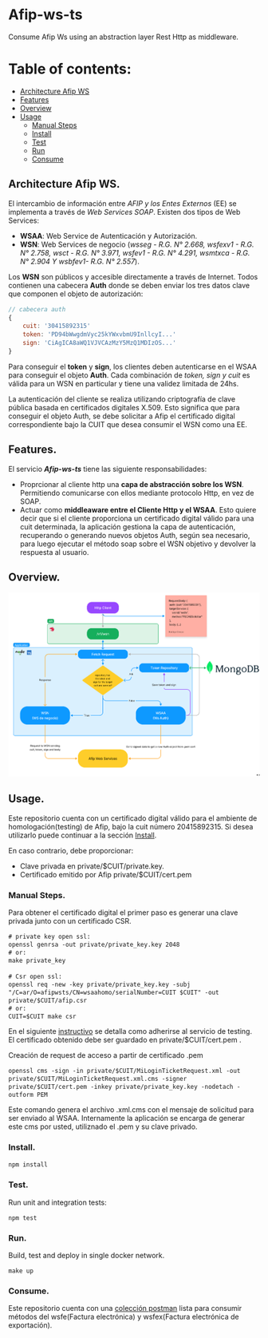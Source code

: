 # Afip-ws-ts
Consume Afip Ws using an abstraction layer Rest Http as middleware.

# Table of contents:
- [Architecture Afip WS](#arquitectura_ws_afip)
- [Features](#features)
- [Overview](#overview)
- [Usage](#usage)
  - [Manual Steps](#manual_steps)
  - [Install](#install)
  - [Test](#test)
  - [Run](#run)
  - [Consume](#consume)


## Architecture Afip WS. <a name="arquitectura_ws_afip"></a>

El intercambio de información entre _AFIP y los Entes Externos_ (EE) se implementa a través de _Web Services SOAP_.
Existen dos tipos de Web Services:
- **WSAA**: Web Service de Autenticación y Autorización.
- **WSN**: Web Services de negocio (_wsseg - R.G. N° 2.668, wsfexv1 - R.G. N° 2.758, wsct - R.G. N° 3.971,
wsfev1 - R.G. N° 4.291, wsmtxca - R.G. N° 2.904 Y wsbfev1- R.G. N° 2.557_).

Los **WSN** son públicos y accesible directamente a través de Internet.
Todos contienen una cabecera **Auth** donde se deben enviar los tres datos clave que componen el objeto de autorización:
```javascript
// cabecera auth
{
    cuit: '30415892315'
    token: 'PD94bWwgdmVyc25kYWxvbmU9InllcyI...'
    sign: 'CiAgICA8aWQ1VJVCAzMzY5MzQ1MDIzOS...'
}
```
Para conseguir el **token** y **sign**, los clientes deben autenticarse en el WSAA para conseguir el objeto **Auth**.
Cada combinación de _token, sign y cuit_ es válida para un WSN en particular y tiene una validez limitada de 24hs.

La autenticación del cliente se realiza utilizando criptografía de clave pública basada en certificados digitales X.509.
Esto significa que para conseguir el objeto Auth, se debe solicitar a Afip el certificado digital correspondiente bajo
la CUIT que desea consumir el WSN como una EE.

## Features. <a name="features"></a>

El servicio _**Afip-ws-ts**_ tiene las siguiente responsabilidades:
- Proprcionar al cliente http una **capa de abstracción sobre los WSN**. Permitiendo comunicarse con ellos mediante
protocolo Http, en vez de SOAP.
- Actuar como **middleaware entre el Cliente Http y el WSAA**. Esto quiere decir que si el cliente proporciona un
certificado digital válido para una cuit determinada, la aplicación gestiona la capa de autenticación, recuperando
o generando nuevos objetos Auth, según sea necesario, para luego ejecutar el método soap sobre el WSN objetivo y
devolver la respuesta al usuario.

## Overview. <a name="overview"></a>
<img src="diagram.png" alt="Diagram">

## Usage. <a name="usage"></a>

Este repositorio cuenta con un certificado digital válido para el ambiente de homologación(testing) de Afip,
bajo la cuit número 20415892315.
Si desea utilizarlo puede continuar a la sección [Install](#install).

En caso contrario, debe proporcionar: 
- Clave privada en private/$CUIT/private.key.
- Certificado emitido por Afip private/$CUIT/cert.pem

### Manual Steps. <a name="manual_steps"></a>

Para obtener el certificado digital el primer paso es generar una clave privada junto con un certificado CSR.
```shell
# private key open ssl:
openssl genrsa -out private/private_key.key 2048 
# or:
make private_key

# Csr open ssl:
openssl req -new -key private/private_key.key -subj "/C=ar/O=afipwsts/CN=wsaahomo/serialNumber=CUIT $CUIT" -out private/$CUIT/afip.csr
# or:
CUIT=$CUIT make csr
```

En el siguiente [instructivo](https://www.afip.gob.ar/ws/WSASS/WSASS_como_adherirse.pdf) se detalla
como adherirse al servicio de testing.
El certificado obtenido debe ser guardado en private/$CUIT/cert.pem .

Creación de request de acceso a partir de certificado .pem
```shell
openssl cms -sign -in private/$CUIT/MiLoginTicketRequest.xml -out private/$CUIT/MiLoginTicketRequest.xml.cms -signer private/$CUIT/cert.pem -inkey private/private_key.key -nodetach -outform PEM
```
Este comando genera el archivo .xml.cms con el mensaje de solicitud para ser enviado al WSAA. Internamente la aplicación
se encarga de generar este cms por usted, utiliznado el .pem y su clave privado.

### Install. <a name="install"></a>

```shell
npm install
```

### Test. <a name="test"></a>
Run unit and integration tests:
```shell
npm test
```

### Run. <a name="run"></a>
Build, test and deploy in single docker network.
```shell
make up
```

### Consume. <a name="consume"></a>
Este repositorio cuenta con una [colección postman](afip-ws-ts.postman_collection.json) lista para consumir
métodos del wsfe(Factura electrónica) y wsfex(Factura electrónica de exportación).
